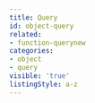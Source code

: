 ```yaml
---
title: Query
id: object-query
related:
- function-querynew
categories:
- object
- query
visible: 'true'
listingStyle: a-z
---
```



